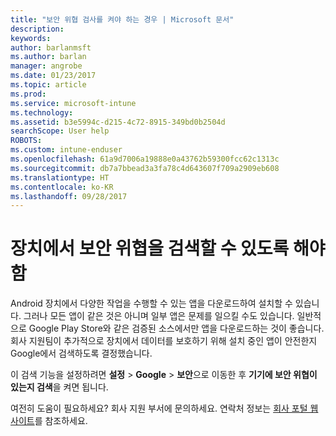 ```yaml
---
title: "보안 위협 검사를 켜야 하는 경우 | Microsoft 문서"
description: 
keywords: 
author: barlanmsft
ms.author: barlan
manager: angrobe
ms.date: 01/23/2017
ms.topic: article
ms.prod: 
ms.service: microsoft-intune
ms.technology: 
ms.assetid: b3e5994c-d215-4c72-8915-349bd0b2504d
searchScope: User help
ROBOTS: 
ms.custom: intune-enduser
ms.openlocfilehash: 61a9d7006a19888e0a43762b59300fcc62c1313c
ms.sourcegitcommit: db7a7bbead3a3fa78c4d643607f709a2909eb608
ms.translationtype: HT
ms.contentlocale: ko-KR
ms.lasthandoff: 09/28/2017
---
```

# <a name="you-need-to-make-your-device-able-to-scan-for-security-threats"></a>장치에서 보안 위협을 검색할 수 있도록 해야 함

Android 장치에서 다양한 작업을 수행할 수 있는 앱을 다운로드하여 설치할 수 있습니다. 그러나 모든 앱이 같은 것은 아니며 일부 앱은 문제를 일으킬 수도 있습니다. 일반적으로 Google Play Store와 같은 검증된 소스에서만 앱을 다운로드하는 것이 좋습니다. 회사 지원팀이 추가적으로 장치에서 데이터를 보호하기 위해 설치 중인 앱이 안전한지 Google에서 검색하도록 결정했습니다.

이 검색 기능을 설정하려면 **설정** > **Google** > **보안**으로 이동한 후 **기기에 보안 위협이 있는지 검색**을 켜면 됩니다.

여전히 도움이 필요하세요? 회사 지원 부서에 문의하세요. 연락처 정보는 [회사 포털 웹 사이트](https://portal.manage.microsoft.com)를 참조하세요.
